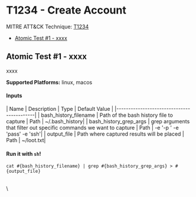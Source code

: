 # T1234 - Create Account
MITRE ATT&CK Technique: [T1234](https://attack.mitre.org/wiki/Technique/T1234)


- [Atomic Test #1 - xxxx](#atomic-test-1---xxxx)


## Atomic Test #1 - xxxx
xxxx

**Supported Platforms:** linux, macos


#### Inputs
| Name | Description | Type | Default Value | 
|-------------------------------------------|
    | bash_history_filename | Path of the bash history file to capture | Path | ~/.bash_history|
    | bash_history_grep_args | grep arguments that filter out specific commands we want to capture | Path | -e '-p ' -e 'pass' -e 'ssh'|
    | output_file | Path where captured results will be placed | Path | ~/loot.txt|

#### Run it with `sh`!
```
cat #{bash_history_filename} | grep #{bash_history_grep_args} > #{output_file}

```
\
\
